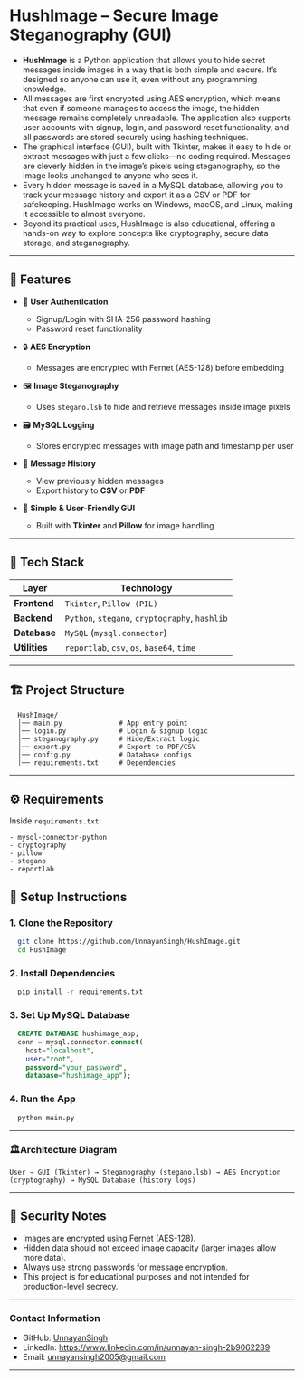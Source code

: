 # HushImage – Secure Image Steganography (GUI)
- **HushImage** is a Python application that allows you to hide secret messages inside images in a way that is both simple and secure. It’s designed so anyone can use it, even without any programming knowledge.
- All messages are first encrypted using AES encryption, which means that even if someone manages to access the image, the hidden message remains completely unreadable. The application also supports user
  accounts with signup, login, and password reset functionality, and all passwords are stored securely using hashing techniques.
- The graphical interface (GUI), built with Tkinter, makes it easy to hide or extract messages with just a few clicks—no coding required. Messages are cleverly hidden in the image’s pixels using steganography,     so the image looks unchanged to anyone who sees it.
- Every hidden message is saved in a MySQL database, allowing you to track your message history and export it as a CSV or PDF for safekeeping. HushImage works on Windows, macOS, and Linux, making it accessible     to almost everyone.
- Beyond its practical uses, HushImage is also educational, offering a hands-on way to explore concepts like cryptography, secure data storage, and steganography.

---

## 📌 Features

- 🔐 **User Authentication**
  - Signup/Login with SHA-256 password hashing  
  - Password reset functionality  

- 🔒 **AES Encryption**
  - Messages are encrypted with Fernet (AES-128) before embedding  

- 🖼 **Image Steganography**
  - Uses `stegano.lsb` to hide and retrieve messages inside image pixels  

- 🗃️ **MySQL Logging**
  - Stores encrypted messages with image path and timestamp per user  

- 📑 **Message History**
  - View previously hidden messages  
  - Export history to **CSV** or **PDF**  

- 🧠 **Simple & User-Friendly GUI**
  - Built with **Tkinter** and **Pillow** for image handling  

---

## 🧰 Tech Stack

  | Layer         | Technology                                      |
  |---------------|------------------------------------------------|
  | **Frontend**  | `Tkinter`, `Pillow (PIL)`                       |
  | **Backend**   | `Python`, `stegano`, `cryptography`, `hashlib` |
  | **Database**  | `MySQL` (`mysql.connector`)                     |
  | **Utilities** | `reportlab`, `csv`, `os`, `base64`, `time`      |

---

## 🏗️ Project Structure

```
  HushImage/
  │── main.py              # App entry point
  │── login.py             # Login & signup logic
  │── steganography.py     # Hide/Extract logic
  │── export.py            # Export to PDF/CSV
  │── config.py            # Database configs
  │── requirements.txt     # Dependencies
```
---

## ⚙️ Requirements

Inside `requirements.txt`:
```
- mysql-connector-python
- cryptography
- pillow
- stegano
- reportlab

```

## 🔧 Setup Instructions
  ### 1. Clone the Repository
```bash
  git clone https://github.com/UnnayanSingh/HushImage.git
  cd HushImage
```

  ### 2. Install Dependencies
```bash
  pip install -r requirements.txt

```
  ### 3. Set Up MySQL Database
```sql
  CREATE DATABASE hushimage_app;
  conn = mysql.connector.connect(
    host="localhost",
    user="root",
    password="your_password",
    database="hushimage_app");

```

### 4. Run the App
```bash
  python main.py

```
---

### 🏛️Architecture Diagram
  ```User → GUI (Tkinter) → Steganography (stegano.lsb) → AES Encryption (cryptography) → MySQL Database (history logs)```

---

## 🔐 Security Notes
- Images are encrypted using Fernet (AES-128).  
- Hidden data should not exceed image capacity (larger images allow more data).  
- Always use strong passwords for message encryption.  
- This project is for educational purposes and not intended for production-level secrecy.

---
  
### Contact Information  
- GitHub: [UnnayanSingh](https://github.com/UnnayanSingh)  
- LinkedIn: https://www.linkedin.com/in/unnayan-singh-2b9062289  
- Email: unnayansingh2005@gmail.com

---
